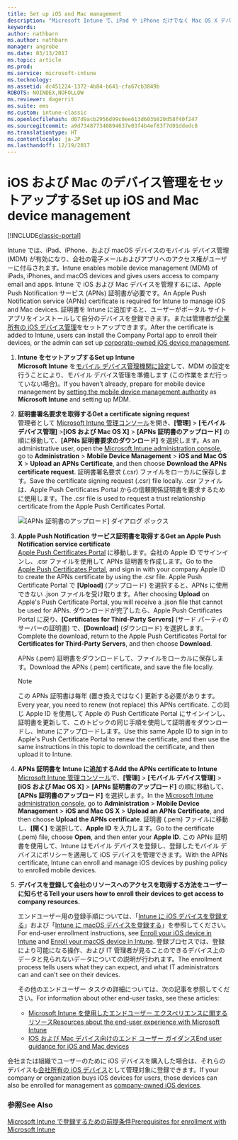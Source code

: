 ```yaml
---
title: Set up iOS and Mac management
description: "Microsoft Intune で、iPad や iPhone だけでなく Mac OS X デバイスを含む iOS デバイスのモバイル デバイス管理 (MDM) を有効にします。"
keywords: 
author: nathbarn
ms.author: nathbarn
manager: angrobe
ms.date: 03/13/2017
ms.topic: article
ms.prod: 
ms.service: microsoft-intune
ms.technology: 
ms.assetid: dc451224-1372-4b84-b641-cfa67cb3849b
ROBOTS: NOINDEX,NOFOLLOW
ms.reviewer: dagerrit
ms.suite: ems
ms.custom: intune-classic
ms.openlocfilehash: d07d9acb2956d99c0ee613d603b820d58f40f247
ms.sourcegitcommit: a9d734877340894637e03f4b4ef83f7d01ddedc8
ms.translationtype: HT
ms.contentlocale: ja-JP
ms.lasthandoff: 12/19/2017
---
```

# <a name="set-up-ios-and-mac-device-management"></a><span data-ttu-id="90076-103">iOS および Mac のデバイス管理をセットアップする</span><span class="sxs-lookup"><span data-stu-id="90076-103">Set up iOS and Mac device management</span></span>

[!INCLUDE[classic-portal](../includes/classic-portal.md)]

<span data-ttu-id="90076-104">Intune では、iPad、iPhone、および macOS デバイスのモバイル デバイス管理 (MDM) が有効になり、会社の電子メールおよびアプリへのアクセス権がユーザーに付与されます。</span><span class="sxs-lookup"><span data-stu-id="90076-104">Intune enables mobile device management (MDM) of iPads, iPhones, and macOS devices and gives users access to company email and apps.</span></span> <span data-ttu-id="90076-105">Intune で iOS および Mac デバイスを管理するには、Apple Push Notification サービス (APNs) 証明書が必要です。</span><span class="sxs-lookup"><span data-stu-id="90076-105">An Apple Push Notification service (APNs) certificate is required for Intune to manage iOS and Mac devices.</span></span> <span data-ttu-id="90076-106">証明書を Intune に追加すると、ユーザーがポータル サイト アプリをインストールして自分のデバイスを登録できます。または管理者が[企業所有の iOS デバイス管理](enroll-corporate-owned-ios-devices-in-microsoft-intune.md)をセットアップできます。</span><span class="sxs-lookup"><span data-stu-id="90076-106">After the certificate is added to Intune, users can install the Company Portal app to enroll their devices, or the admin can set up [corporate-owned iOS device management](enroll-corporate-owned-ios-devices-in-microsoft-intune.md).</span></span>

1.  <span data-ttu-id="90076-107">**Intune をセットアップする**</span><span class="sxs-lookup"><span data-stu-id="90076-107">**Set up Intune**</span></span><br>
    <span data-ttu-id="90076-108">**Microsoft Intune** を[モバイル デバイス管理機関に設定](prerequisites-for-enrollment.md#step-2-set-mdm-authority)して、MDM の設定を行うことにより、モバイル デバイス管理を準備します (この作業をまだ行っていない場合)。</span><span class="sxs-lookup"><span data-stu-id="90076-108">If you haven’t already, prepare for mobile device management by  [setting the mobile device management authority](prerequisites-for-enrollment.md#step-2-set-mdm-authority) as **Microsoft Intune** and setting up MDM.</span></span>

2.  <span data-ttu-id="90076-109">**証明書署名要求を取得する**</span><span class="sxs-lookup"><span data-stu-id="90076-109">**Get a certificate signing request**</span></span><br>
    <span data-ttu-id="90076-110">管理者として [Microsoft Intune 管理コンソール](https://manage.microsoft.com)を開き、**[管理]** &gt; **[モバイル デバイス管理]** &gt;**[iOS および Mac OS X]** &gt; **[APNs 証明書のアップロード]** の順に移動して、**[APNs 証明書要求のダウンロード]** を選択します。</span><span class="sxs-lookup"><span data-stu-id="90076-110">As an administrative user, open the [Microsoft Intune administration console](https://manage.microsoft.com), go to **Administration** &gt; **Mobile Device Management** &gt; **iOS and Mac OS X** &gt; **Upload an APNs Certificate**, and then choose **Download the APNs certificate request**.</span></span> <span data-ttu-id="90076-111">証明書署名要求 (.csr) ファイルをローカルに保存します。</span><span class="sxs-lookup"><span data-stu-id="90076-111">Save the certificate signing request (.csr) file locally.</span></span> <span data-ttu-id="90076-112">.csr ファイルは、Apple Push Certificates Portal からの信頼関係証明書を要求するために使用します。</span><span class="sxs-lookup"><span data-stu-id="90076-112">The .csr file is used to request a trust relationship certificate from the Apple Push Certificates Portal.</span></span>

    ![[APNs 証明書のアップロード] ダイアログ ボックス](../media/Intune-iOS-enrollment-with-apns.png)

3.  <span data-ttu-id="90076-114">**Apple Push Notification サービス証明書を取得する**</span><span class="sxs-lookup"><span data-stu-id="90076-114">**Get an Apple Push Notification service certificate**</span></span><br>
    <span data-ttu-id="90076-115">[Apple Push Certificates Portal](http://go.microsoft.com/fwlink/?LinkId=269844) に移動します。会社の Apple ID でサインインし、.csr ファイルを使用して APNs 証明書を作成します。</span><span class="sxs-lookup"><span data-stu-id="90076-115">Go to the [Apple Push Certificates Portal](http://go.microsoft.com/fwlink/?LinkId=269844), and sign in with your company Apple ID to create the APNs certificate by using the .csr file.</span></span> <span data-ttu-id="90076-116">Apple Push Certificate Portal で **[Upload]** (アップロード) を選択すると、APNs に使用できない .json ファイルを受け取ります。</span><span class="sxs-lookup"><span data-stu-id="90076-116">After choosing **Upload** on Apple's Push Certificate Portal, you will receive a .json file that cannot be used for APNs.</span></span> <span data-ttu-id="90076-117">ダウンロードが完了したら、Apple Push Certificates Portal に戻り、**[Certificates for Third-Party Servers]** (サード パーティのサーバーの証明書) で、**[Download]** (ダウンロード) を選択します。</span><span class="sxs-lookup"><span data-stu-id="90076-117">Complete the download, return to the Apple Push Certificates Portal for **Certificates for Third-Party Servers**, and then choose **Download**.</span></span>

    <span data-ttu-id="90076-118">APNs (.pem) 証明書をダウンロードして、ファイルをローカルに保存します。</span><span class="sxs-lookup"><span data-stu-id="90076-118">Download the APNs (.pem) certificate, and save the file locally.</span></span>

    > [!NOTE]
    > <span data-ttu-id="90076-119">この APNs 証明書は毎年 (置き換えではなく) 更新する必要があります。</span><span class="sxs-lookup"><span data-stu-id="90076-119">Every year, you need to renew (not replace) this APNs certificate.</span></span> <span data-ttu-id="90076-120">この同じ Apple ID を使用して Apple の Push Certificate Portal にサインインし、証明書を更新して、このトピックの同じ手順を使用して証明書をダウンロードし、Intune にアップロードします。</span><span class="sxs-lookup"><span data-stu-id="90076-120">Use this same Apple ID to sign in to Apple's Push Certificate Portal to renew the certificate, and then use the same instructions in this topic to download the certificate, and then upload it to Intune.</span></span>

4.  <span data-ttu-id="90076-121">**APNs 証明書を Intune に追加する**</span><span class="sxs-lookup"><span data-stu-id="90076-121">**Add the APNs certificate to Intune**</span></span><br>
    <span data-ttu-id="90076-122">[Microsoft Intune 管理コンソール](https://manage.microsoft.com)で、**[管理]** &gt; **[モバイル デバイス管理]** &gt; **[iOS および Mac OS X]** &gt; **[APNs 証明書のアップロード]** の順に移動して、**[APNs 証明書のアップロード]** を選択します。</span><span class="sxs-lookup"><span data-stu-id="90076-122">In the [Microsoft Intune administration console](https://manage.microsoft.com), go to **Administration** &gt; **Mobile Device Management** &gt; **iOS and Mac OS X** &gt; **Upload an APNs Certificate**, and then choose **Upload the APNs certificate**.</span></span> <span data-ttu-id="90076-123">証明書 (.pem) ファイルに移動し、**[開く]** を選択して、**Apple ID** を入力します。</span><span class="sxs-lookup"><span data-stu-id="90076-123">Go to the certificate (.pem) file, choose **Open**, and then enter your **Apple ID**.</span></span> <span data-ttu-id="90076-124">この APNs 証明書を使用して、Intune はモバイル デバイスを登録し、登録したモバイル デバイスにポリシーを適用して iOS デバイスを管理できます。</span><span class="sxs-lookup"><span data-stu-id="90076-124">With the APNs certificate, Intune can enroll and manage iOS devices by pushing policy to enrolled mobile devices.</span></span>

5.  <span data-ttu-id="90076-125">**デバイスを登録して会社のリソースへのアクセスを取得する方法をユーザーに知らせる**</span><span class="sxs-lookup"><span data-stu-id="90076-125">**Tell your users how to enroll their devices to get access to company resources.**</span></span>

    <span data-ttu-id="90076-126">エンドユーザー用の登録手順については、「[Intune に iOS デバイスを登録する](https://docs.microsoft.com/intune-user-help/enroll-your-device-in-intune-ios)」および「[Intune に macOS デバイスを登録する](https://docs.microsoft.com/intune-user-help/enroll-your-device-in-intune-macos)」を参照してください。</span><span class="sxs-lookup"><span data-stu-id="90076-126">For end-user enrollment instructions, see [Enroll your iOS device in Intune](https://docs.microsoft.com/intune-user-help/enroll-your-device-in-intune-ios) and [Enroll your macOS device in Intune](https://docs.microsoft.com/intune-user-help/enroll-your-device-in-intune-macos).</span></span> <span data-ttu-id="90076-127">登録プロセスでは、登録により可能になる操作、および IT 管理者が見ることのできるデバイス上のデータと見られないデータについての説明が行われます。</span><span class="sxs-lookup"><span data-stu-id="90076-127">The enrollment process tells users what they can expect, and what IT administrators can and can't see on their devices.</span></span>

    <span data-ttu-id="90076-128">その他のエンドユーザー タスクの詳細については、次の記事を参照してください。</span><span class="sxs-lookup"><span data-stu-id="90076-128">For information about other end-user tasks, see these articles:</span></span>
    - [<span data-ttu-id="90076-129">Microsoft Intune を使用したエンドユーザー エクスペリエンスに関するリソース</span><span class="sxs-lookup"><span data-stu-id="90076-129">Resources about the end-user experience with Microsoft Intune</span></span>](/intune/end-user-educate)
    - [<span data-ttu-id="90076-130">IOS および Mac デバイス向けのエンド ユーザー ガイダンス</span><span class="sxs-lookup"><span data-stu-id="90076-130">End user guidance for iOS and Mac devices</span></span>](https://docs.microsoft.com/intune-user-help/using-your-ios-or-macOS-device-with-intune)

<span data-ttu-id="90076-131">会社または組織でユーザーのために iOS デバイスを購入した場合は、それらのデバイスも[会社所有の iOS デバイス](enroll-corporate-owned-ios-devices-in-microsoft-intune.md)として管理対象に登録できます。</span><span class="sxs-lookup"><span data-stu-id="90076-131">If your company or organization buys iOS devices for users, those devices can also be enrolled for management as [company-owned iOS devices](enroll-corporate-owned-ios-devices-in-microsoft-intune.md).</span></span>

### <a name="see-also"></a><span data-ttu-id="90076-132">参照</span><span class="sxs-lookup"><span data-stu-id="90076-132">See Also</span></span>
[<span data-ttu-id="90076-133">Microsoft Intune で登録するための前提条件</span><span class="sxs-lookup"><span data-stu-id="90076-133">Prerequisites for enrollment with Microsoft Intune</span></span>](prerequisites-for-enrollment.md)
